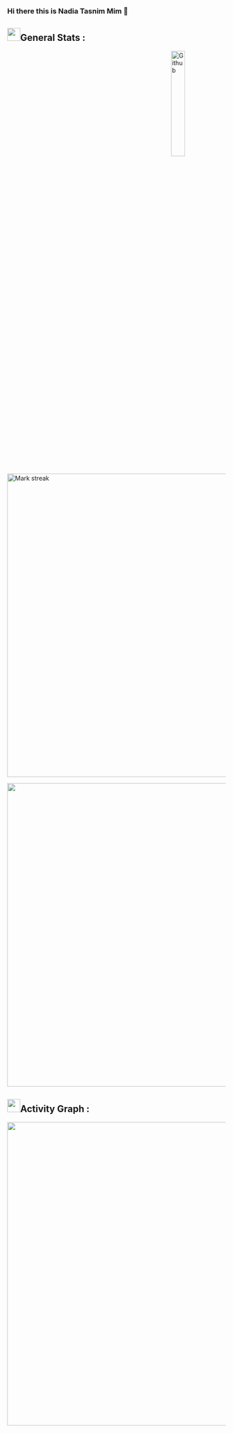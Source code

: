 ### Hi there this is Nadia Tasnim Mim 👋

<!--
Created this with help of lots of template collection of https://github.com/durgeshsamariya/awesome-github-profile-readme-templates, so credit goes to the contributors of the repository!! 
-->

## <img src="https://media.giphy.com/media/iY8CRBdQXODJSCERIr/giphy.gif" width="30px">General Stats :
<img width="25%" align="right" alt="Github" src="https://i.pinimg.com/originals/80/7b/5c/807b5c4b02e765bb4930b7c66662ef4b.gif" />

<p align="left">
<img align="center" alt="Mark streak" src="https://github-readme-streak-stats.herokuapp.com/?user=Nadia-Mim&theme=algolia&hide_border=true" width="700"/>
</p>

<p align="left">
<img align="center" src = "https://github-readme-stats.vercel.app/api?username=Nadia-Mim&theme=algolia&bg_color=0,000000,130F40&icon_color=bb2acf&count_private=true&include_all_commits=true&show_icons=true" width="700"/> 
</p>

## <img src="https://media.giphy.com/media/iY8CRBdQXODJSCERIr/giphy.gif" width="30px">Activity Graph :
<!-- used width in images to fixed the size, if you want to be it dynamic, just remove " width="500" " -->
<p align="left">
<img align="center" src = "https://github-readme-activity-graph.vercel.app/graph?username=Nadia-Mim&theme=react-dark&area=true&count_private=true(https://github.com/ashutosh00710/github-readme-activity-graph)"  width="700"/>
</p>



<!--
### Hi there 👋
**Nadia-Mim/Nadia-Mim** is a ✨ _special_ ✨ repository because its `README.md` (this file) appears on your GitHub profile.
Here are some ideas to get you started:
- 🔭 I’m currently working on ...
- 🌱 I’m currently learning ...
- 👯 I’m looking to collaborate on ...
- 🤔 I’m looking for help with ...
- 💬 Ask me about ...
- 📫 How to reach me: ...
- 😄 Pronouns: ...
- ⚡ Fun fact: ...
-->
